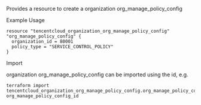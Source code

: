 Provides a resource to create a organization org_manage_policy_config

Example Usage

```hcl
resource "tencentcloud_organization_org_manage_policy_config" "org_manage_policy_config" {
  organization_id = 80001
  policy_type = "SERVICE_CONTROL_POLICY"
}
```

Import

organization org_manage_policy_config can be imported using the id, e.g.

```
terraform import tencentcloud_organization_org_manage_policy_config.org_manage_policy_config org_manage_policy_config_id
```
